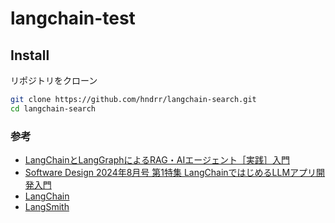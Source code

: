 # langchain-test

## Install

リポジトリをクローン

```bash
git clone https://github.com/hndrr/langchain-search.git
cd langchain-search
```

### 参考

- [LangChainとLangGraphによるRAG・AIエージェント［実践］入門](https://gihyo.jp/book/2024/978-4-297-14530-9)
- [Software Design 2024年8月号 第1特集 LangChainではじめるLLMアプリ開発入門](https://gihyo.jp/magazine/SD/archive/2024/202408)
- [LangChain](https://langchain.com/)
- [LangSmith](https://smith.langchain.com/)
